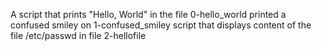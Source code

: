 A script that prints "Hello, World" in the file 0-hello_world
printed a confused smiley on 1-confused_smiley
script that displays content of the file /etc/passwd in file 2-hellofile
